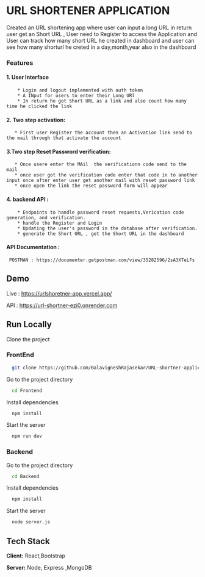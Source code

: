 # URL SHORTENER APPLICATION

Created an URL shortening app where user can input a long URL in return user get an Short URL ,
User need to Register to access the Application
and User can track how many short URL he created in dashboard and user can see how many shorturl he creted in a day,month,year also in the dashboard

### Features

#### 1. User Interface

        * Login and logout implemented with auth token
        * A INput for users to enter their Long URl
        * In return he got Short URL as a link and also count how many time he clicked the link


#### 2. Two step activation:

       * First user Register the account then an Activation link send to the mail through that activate the account

#### 3.Two step Reset Password verification:

       * Once usere enter the MAil  the verificationn code send to the mail
       * once user got the verification code enter that code in to another input once after enter user get another mail with reset password link
       * once open the link the reset password form will appear



#### 4. backend API :

        * Endpoints to handle password reset requests,Verication code generation, and verification.
        * handle the Register and Login
        * Updating the user's password in the database after verification.
        * generate the Short URL , get the Short URL in the dashboard

#### API Documentation :

     POSTMAN : https://documenter.getpostman.com/view/35282596/2sA3XTeLFs




## Demo

Live : https://urlshoretner-app.vercel.app/

API : https://url-shortner-ezi0.onrender.com

## Run Locally

Clone the project

### FrontEnd

```bash
  git clone https://github.com/BalavigneshRajasekar/URL-shortner-application.git
```

Go to the project directory

```bash
  cd Frontend
```

Install dependencies

```bash
  npm install
```

Start the server

```bash
  npm run dev
```

### Backend

Go to the project directory

```bash
  cd Backend
```

Install dependencies

```bash
  npm install
```

Start the server

```bash
  node server.js
```

## Tech Stack

**Client:** React,Bootstrap

**Server:** Node, Express ,MongoDB
